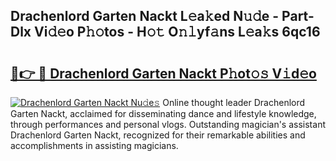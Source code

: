 ## Drachenlord Garten Nackt L𝚎a𝚔ed N𝚞𝚍e - Part-Dlx Vi𝚍𝚎o P𝚑𝚘tos - H𝚘𝚝 O𝚗𝚕yf𝚊ns L𝚎a𝚔s 6qc16

# <h2><a href="http://kfe9sxr.oniu.top/?m=Drachenlord+Garten+Nackt">🔗👉 🔴 Drachenlord Garten Nackt P𝚑ot𝚘𝚜 V𝚒d𝚎o</a></h2>

[![Drachenlord Garten Nackt Nu𝚍e𝚜](https://i.imgur.com/0qMVB7G.gif)](http://kfe9sxr.oniu.top/?m=Drachenlord+Garten+Nackt)
Online thought leader Drachenlord Garten Nackt, acclaimed for disseminating dance and lifestyle knowledge, through performances and personal vlogs. Outstanding magician's assistant Drachenlord Garten Nackt, recognized for their remarkable abilities and accomplishments in assisting magicians.  
